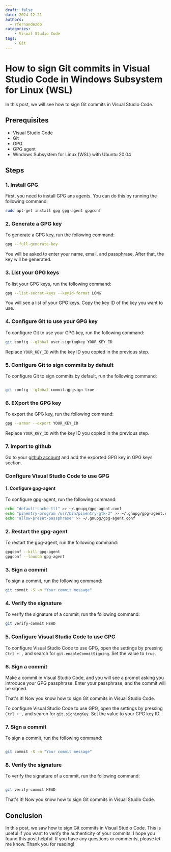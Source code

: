 ```yaml
---
draft: false
date: 2024-12-21
authors:
  - rfernandezdo
categories:
    - Visual Studio Code
tags:
    - Git
---
```

# How to sign Git commits in Visual Studio Code in Windows Subsystem for Linux (WSL)

In this post, we will see how to sign Git commits in Visual Studio Code.

## Prerequisites

- Visual Studio Code
- Git
- GPG
- GPG agent
- Windows Subsystem for Linux (WSL) with Ubuntu 20.04

## Steps

### 1. Install GPG

First, you need to install GPG ans agents. You can do this by running the following command:

```bash
sudo apt-get install gpg gpg-agent gpgconf
```

### 2. Generate a GPG key

To generate a GPG key, run the following command:

```bash
gpg --full-generate-key
```

You will be asked to enter your name, email, and passphrase. After that, the key will be generated.

### 3. List your GPG keys

To list your GPG keys, run the following command:

```bash
gpg --list-secret-keys --keyid-format LONG
```

You will see a list of your GPG keys. Copy the key ID of the key you want to use.

### 4. Configure Git to use your GPG key

To configure Git to use your GPG key, run the following command:

```bash
git config --global user.signingkey YOUR_KEY_ID
```

Replace `YOUR_KEY_ID` with the key ID you copied in the previous step.

### 5. Configure Git to sign commits by default

To configure Git to sign commits by default, run the following command:

```bash

git config --global commit.gpgsign true
```

### 6. EXport the GPG key 

To export the GPG key, run the following command:

```bash
gpg --armor --export YOUR_KEY_ID
```

Replace `YOUR_KEY_ID` with the key ID you copied in the previous step.

### 7. Import to github

Go to your [github account](https://github.com/settings/keys) and add the exported GPG key in GPG keys section.

### Configure Visual Studio Code to use GPG
#### 1. Configure gpg-agent

To configure gpg-agent, run the following command:

```bash
echo "default-cache-ttl" >> ~/.gnupg/gpg-agent.conf
echo "pinentry-program /usr/bin/pinentry-gtk-2" >> ~/.gnupg/gpg-agent.conf
echo "allow-preset-passphrase" >> ~/.gnupg/gpg-agent.conf
```

### 2. Restart the gpg-agent

To restart the gpg-agent, run the following command:

```bash
gpgconf --kill gpg-agent
gpgconf --launch gpg-agent
```

### 3. Sign a commit

To sign a commit, run the following command:

```bash
git commit -S -m "Your commit message"
```

### 4. Verify the signature

To verify the signature of a commit, run the following command:

```bash
git verify-commit HEAD
```

### 5. Configure Visual Studio Code to use GPG

To configure Visual Studio Code to use GPG, open the settings by pressing `Ctrl + ,` and search for `git.enableCommitSigning`. Set the value to `true`.

### 6. Sign a commit

Make a commit in Visual Studio Code, and you will see a prompt asking you introduce your GPG passphrase. Enter your passphrase, and the commit will be signed.



That's it! Now you know how to sign Git commits in Visual Studio Code.












To configure Visual Studio Code to use GPG, open the settings by pressing `Ctrl + ,` and search for `git.signingKey`. Set the value to your GPG key ID.

### 7. Sign a commit

To sign a commit, run the following command:

```bash

git commit -S -m "Your commit message"
```

### 8. Verify the signature

To verify the signature of a commit, run the following command:

```bash

git verify-commit HEAD
```

That's it! Now you know how to sign Git commits in Visual Studio Code.

## Conclusion

In this post, we saw how to sign Git commits in Visual Studio Code. This is useful if you want to verify the authenticity of your commits. I hope you found this post helpful. If you have any questions or comments, please let me know. Thank you for reading!
```





